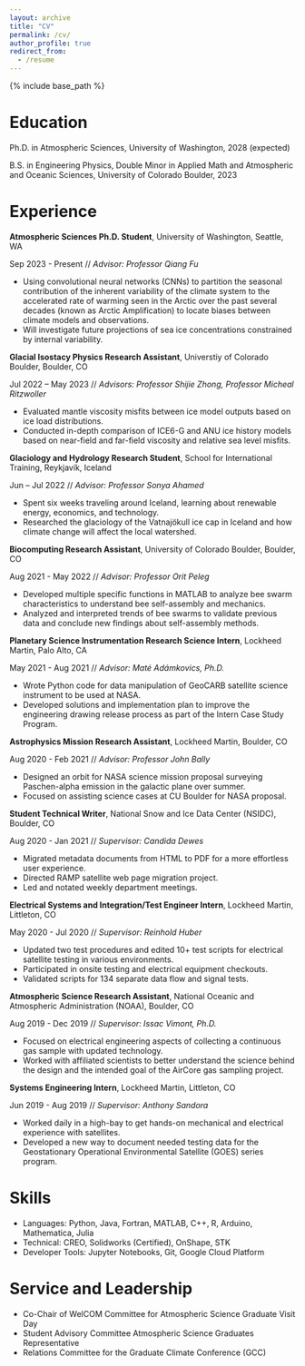 ```yaml
---
layout: archive
title: "CV"
permalink: /cv/
author_profile: true
redirect_from:
  - /resume
---
```


{% include base_path %}

Education
======
Ph.D. in Atmospheric Sciences, University of Washington, 2028 (expected)

B.S. in Engineering Physics, Double Minor in Applied Math and Atmospheric and Oceanic Sciences, University of Colorado Boulder, 2023

Experience
======
**Atmospheric Sciences Ph.D. Student**, University of Washington, Seattle, WA 

Sep 2023 - Present // _Advisor: Professor Qiang Fu_

* Using convolutional neural networks (CNNs) to partition the seasonal contribution of the inherent variability of the climate system to the accelerated rate of warming seen in the Arctic over the past several decades (known as Arctic Amplification) to locate biases between climate models and observations.
* Will investigate future projections of sea ice concentrations constrained by internal variability.

**Glacial Isostacy Physics Research Assistant**, Universtiy of Colorado Boulder, Boulder, CO

Jul 2022 – May 2023 // _Advisors: Professor Shijie Zhong, Professor Micheal Ritzwoller_
* Evaluated mantle viscosity misfits between ice model outputs based on ice load distributions.
* Conducted in-depth comparison of ICE6-G and ANU ice history models based on near-field and far-field viscosity and relative sea level misfits.

**Glaciology and Hydrology Research Student**, School for International Training, Reykjavík, Iceland

Jun – Jul 2022 // _Advisor: Professor Sonya Ahamed_
* Spent six weeks traveling around Iceland, learning about renewable energy, economics, and technology.
* Researched the glaciology of the Vatnajökull ice cap in Iceland and how climate change will affect the local watershed.
 
**Biocomputing Research Assistant**, University of Colorado Boulder, Boulder, CO

Aug 2021 - May 2022 // _Advisor: Professor Orit Peleg_
* Developed multiple specific functions in MATLAB to analyze bee swarm characteristics to understand bee self-assembly and mechanics.
* Analyzed and interpreted trends of bee swarms to validate previous data and conclude new findings about self-assembly methods.

**Planetary Science Instrumentation Research Science Intern**, Lockheed Martin, Palo Alto, CA

May 2021 - Aug 2021 // _Advisor: Maté Adámkovics, Ph.D._
* Wrote Python code for data manipulation of GeoCARB satellite science instrument to be used at NASA.
* Developed solutions and implementation plan to improve the engineering drawing release process as part of the Intern Case Study Program.

**Astrophysics Mission Research Assistant**, Lockheed Martin, Boulder, CO

Aug 2020 - Feb 2021 // _Advisor: Professor John Bally_
* Designed an orbit for NASA science mission proposal surveying Paschen-alpha emission in the galactic plane over summer.
* Focused on assisting science cases at CU Boulder for NASA proposal.

**Student Technical Writer**, National Snow and Ice Data Center (NSIDC), Boulder, CO

Aug 2020 - Jan 2021 // _Supervisor: Candida Dewes_
* Migrated metadata documents from HTML to PDF for a more effortless user experience.
* Directed RAMP satellite web page migration project.
* Led and notated weekly department meetings.

**Electrical Systems and Integration/Test Engineer Intern**, Lockheed Martin, Littleton, CO

May 2020 - Jul 2020 // _Supervisor: Reinhold Huber_
* Updated two test procedures and edited 10+ test scripts for electrical satellite testing in various environments.
* Participated in onsite testing and electrical equipment checkouts.
* Validated scripts for 134 separate data flow and signal tests.

**Atmospheric Science Research Assistant**, National Oceanic and Atmospheric Administration (NOAA), Boulder, CO

Aug 2019 - Dec 2019 // _Supervisor: Issac Vimont, Ph.D._
* Focused on electrical engineering aspects of collecting a continuous gas sample with updated technology.
* Worked with affiliated scientists to better understand the science behind the design and the intended goal of the AirCore gas sampling project.

**Systems Engineering Intern**, Lockheed Martin, Littleton, CO

Jun 2019 - Aug 2019 // _Supervisor: Anthony Sandora_
* Worked daily in a high-bay to get hands-on mechanical and electrical experience with satellites.
* Developed a new way to document needed testing data for the Geostationary Operational Environmental Satellite (GOES) series program.
  
Skills
======
* Languages: Python, Java, Fortran, MATLAB, C++, R, Arduino, Mathematica, Julia
* Technical: CREO, Solidworks (Certified), OnShape, STK
* Developer Tools: Jupyter Notebooks, Git, Google Cloud Platform

Service and Leadership
======
* Co-Chair of WelCOM Committee for Atmospheric Science Graduate Visit Day
* Student Advisory Committee Atmospheric Science Graduates Representative
* Relations Committee for the Graduate Climate Conference (GCC)
